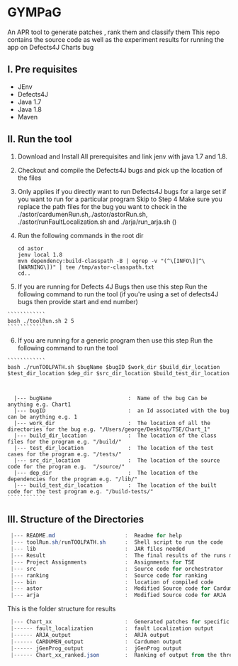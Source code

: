 # GYMPaG

An APR tool to generate patches , rank them and classify them
This repo contains the source code as well as the experiment results for running the app on Defects4J Charts bug


I. Pre requisites
--------------
 - JEnv
 - Defects4J
 - Java 1.7
 - Java 1.8
 - Maven

II. Run the tool
---------------------------
 1. Download and Install All prerequisites and link jenv with java 1.7 and 1.8.
 2. Checkout and compile the Defects4J bugs and pick up the location of the files
 3. Only applies if you directly want to run Defects4J bugs for a large set if you want to run for a particular program Skip to Step 4
      Make sure you replace the path files for the bug you want to check in the ./astor/cardumenRun.sh,./astor/astorRun.sh, ./astor/runFaultLocalization.sh and ./arja/run_arja.sh ()
 4. Run the following commands in the root dir

    ````````````
    cd astor
    jenv local 1.8
    mvn dependency:build-classpath -B | egrep -v "(^\[INFO\]|^\[WARNING\])" | tee /tmp/astor-classpath.txt
    cd..
    ````````````
  5. If you are running for Defects 4J Bugs then use this step
    Run the following command to run the tool (if you're using a set of defects4J bugs then provide start and end number)

    ````````````
    bash ./toolRun.sh 2 5
    ````````````
   6. If you are running for a generic program then use this step
    Run the following command to run the tool 
    
    
    ````````````
    bash ./runTOOLPATH.sh $bugName $bugID $work_dir $build_dir_location $test_dir_location $dep_dir $src_dir_location $build_test_dir_location
    
    
   
      |--- bugName                        :  Name of the bug Can be anything e.g. Chart1
      |--- bugID                          :  an Id associated with the bug can be anything e.g. 1
      |--- work_dir                       :  The location of all the directories for the bug e.g. "/Users/george/Desktop/TSE/Chart_1"
      |--- build_dir_location             :  The location of the class files for the program e.g. "/build/"
      |--- test_dir_location              :  The location of the test cases for the program e.g. "/tests/"
      |--- src_dir_location               :  The location of the source code for the program e.g.  "/source/"
      |--- dep_dir                        :  The location of the dependencies for the program e.g. "/lib/"
      |--- build_test_dir_location        :  The location of the built code for the test program e.g. "/build-tests/"
    ````````````

 
 III. Structure of the Directories
 -------------------------------
 ```powershell
  |--- README.md                      :  Readme for help
  |--- toolRun.sh/runTOOLPATH.sh      :  Shell script to run the code
  |--- lib                            :  JAR files needed
  |--- Result                         :  The final results of the runs made by the system
  |--- Project Assignments            :  Assignments for TSE
  |--- src                            :  Source code for orchestrator
  |--- ranking                        :  Source code for ranking
  |--- bin                            :  location of compiled code
  |--- astor                          :  Modified Source code for Cardumen, jGenProg and Fault localization
  |--- arja                           :  Modified Source code for ARJA
```


This is the folder structure for results
 ```powershell
  |--- Chart_xx                       :  Generated patches for specific bugs
  |------ fault_localization          :  fault Localization output
  |------ ARJA_output                 :  ARJA output
  |------ CARDUMEN_output             :  Cardumen output
  |------ jGenProg_output             :  jGenProg output
  |------ Chart_xx_ranked.json        :  Ranking of output from the three tools
```
